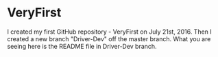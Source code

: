 # VeryFirst
I created my first GitHub repository - VeryFirst on July 21st, 2016.
Then I created a new branch "Driver-Dev" off the master branch. What you are seeing here is the README file in Driver-Dev branch.
